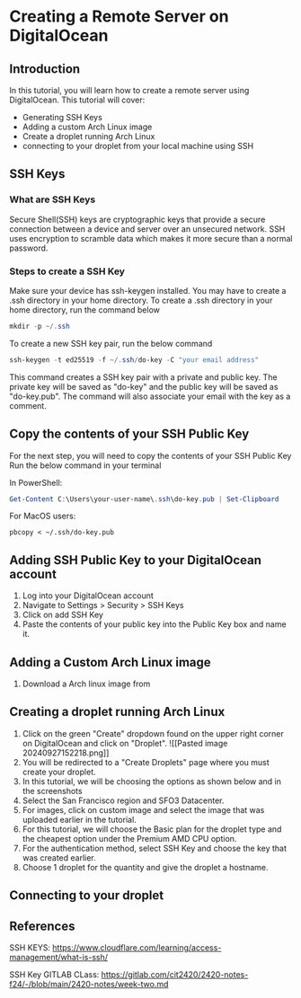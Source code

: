# Creating a Remote Server on DigitalOcean

## Introduction
In this tutorial, you will learn how to create a remote server using DigitalOcean. This tutorial will cover:
- Generating SSH Keys
- Adding a custom Arch Linux image
- Create a droplet running Arch Linux
- connecting to your droplet from your local machine using SSH
## SSH Keys
### What are SSH Keys
Secure Shell(SSH) keys are cryptographic keys that provide a secure connection between a device and server over an unsecured network. SSH uses encryption to scramble data which makes it more secure than a normal password.
### Steps to create a SSH Key
Make sure your device has ssh-keygen installed.
You may have to create a .ssh directory in your home directory. To create a .ssh directory in your home directory, run the command below
```powershell
mkdir -p ~/.ssh
```
To create a new SSH key pair, run the below command
```powershell
ssh-keygen -t ed25519 -f ~/.ssh/do-key -C "your email address"
```
This command creates a SSH key pair with a private and public key. The private key will be saved as "do-key" and the public key will be saved as "do-key.pub". The command will also associate your email with the key as a comment.

## Copy the contents of your SSH Public Key
For the next step, you will need to copy the contents of your SSH Public Key
Run the below command in your terminal

In PowerShell:
```powershell
Get-Content C:\Users\your-user-name\.ssh\do-key.pub | Set-Clipboard
```
For MacOS users:
``` 
pbcopy < ~/.ssh/do-key.pub
```
## Adding SSH Public Key to your DigitalOcean account
1. Log into your DigitalOcean account
2. Navigate to Settings > Security > SSH Keys
3. Click on add SSH Key
4. Paste the contents of your public key into the Public Key box and name it. 
## Adding a Custom Arch Linux image
1. Download a Arch linux image from 
## Creating a droplet running Arch Linux
1. Click on the green "Create" dropdown found on the upper right corner on DigitalOcean and click on "Droplet".
![[Pasted image 20240927152218.png]]
3. You will be redirected to a "Create Droplets" page where you must create your droplet.
4. In this tutorial, we will be choosing the options as shown below and in the screenshots
5. Select the San Francisco region and SFO3 Datacenter.
6. For images, click on custom image and select the image that was uploaded earlier in the tutorial.
7. For this tutorial, we will choose the Basic plan for the droplet type and the cheapest option under the Premium AMD CPU option.
8. For the authentication method, select SSH Key and choose the key that was created earlier.
9. Choose 1 droplet for the quantity and give the droplet a hostname.

## Connecting to your droplet
## References

SSH KEYS: https://www.cloudflare.com/learning/access-management/what-is-ssh/

SSH Key GITLAB CLass: https://gitlab.com/cit2420/2420-notes-f24/-/blob/main/2420-notes/week-two.md